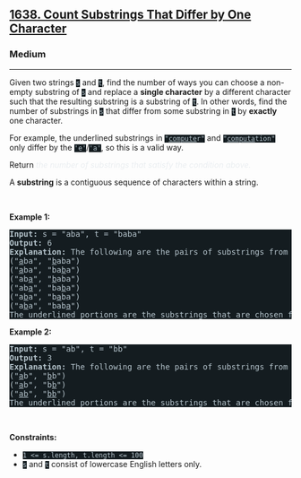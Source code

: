 <h2><a href="https://leetcode.com/problems/count-substrings-that-differ-by-one-character/">1638. Count Substrings That Differ by One Character</a></h2><h3>Medium</h3><hr><div><p>Given two strings <code style="background-color: rgb(20, 28, 32) !important; color: rgb(183, 198, 206) !important;">s</code> and <code style="background-color: rgb(20, 28, 32) !important; color: rgb(183, 198, 206) !important;">t</code>, find the number of ways you can choose a non-empty substring of <code style="background-color: rgb(20, 28, 32) !important; color: rgb(183, 198, 206) !important;">s</code> and replace a <strong>single character</strong> by a different character such that the resulting substring is a substring of <code style="background-color: rgb(20, 28, 32) !important; color: rgb(183, 198, 206) !important;">t</code>. In other words, find the number of substrings in <code style="background-color: rgb(20, 28, 32) !important; color: rgb(183, 198, 206) !important;">s</code> that differ from some substring in <code style="background-color: rgb(20, 28, 32) !important; color: rgb(183, 198, 206) !important;">t</code> by <strong>exactly</strong> one character.</p>

<p>For example, the underlined substrings in <code style="background-color: rgb(20, 28, 32) !important; color: rgb(183, 198, 206) !important;">"<u>compute</u>r"</code> and <code style="background-color: rgb(20, 28, 32) !important; color: rgb(183, 198, 206) !important;">"<u>computa</u>tion"</code> only differ by the <code style="background-color: rgb(20, 28, 32) !important; color: rgb(183, 198, 206) !important;">'e'</code>/<code style="background-color: rgb(20, 28, 32) !important; color: rgb(183, 198, 206) !important;">'a'</code>, so this is a valid way.</p>

<p>Return <em style="color: rgb(234, 238, 241) !important;">the number of substrings that satisfy the condition above.</em></p>

<p>A <strong>substring</strong> is a contiguous sequence of characters within a string.</p>

<p>&nbsp;</p>
<p><strong>Example 1:</strong></p>

<pre style="background-color: rgb(20, 28, 32) !important; color: rgb(183, 198, 206) !important;"><strong>Input:</strong> s = "aba", t = "baba"
<strong>Output:</strong> 6
<strong>Explanation:</strong> The following are the pairs of substrings from s and t that differ by exactly 1 character:
("<u>a</u>ba", "<u>b</u>aba")
("<u>a</u>ba", "ba<u>b</u>a")
("ab<u>a</u>", "<u>b</u>aba")
("ab<u>a</u>", "ba<u>b</u>a")
("a<u>b</u>a", "b<u>a</u>ba")
("a<u>b</u>a", "bab<u>a</u>")
The underlined portions are the substrings that are chosen from s and t.
</pre>
​​<strong>Example 2:</strong>

<pre style="background-color: rgb(20, 28, 32) !important; color: rgb(183, 198, 206) !important;"><strong>Input:</strong> s = "ab", t = "bb"
<strong>Output:</strong> 3
<strong>Explanation:</strong> The following are the pairs of substrings from s and t that differ by 1 character:
("<u>a</u>b", "<u>b</u>b")
("<u>a</u>b", "b<u>b</u>")
("<u>ab</u>", "<u>bb</u>")
​​​​The underlined portions are the substrings that are chosen from s and t.
</pre>

<p>&nbsp;</p>
<p><strong>Constraints:</strong></p>

<ul>
	<li><code style="background-color: rgb(20, 28, 32) !important; color: rgb(183, 198, 206) !important;">1 &lt;= s.length, t.length &lt;= 100</code></li>
	<li><code style="background-color: rgb(20, 28, 32) !important; color: rgb(183, 198, 206) !important;">s</code> and <code style="background-color: rgb(20, 28, 32) !important; color: rgb(183, 198, 206) !important;">t</code> consist of lowercase English letters only.</li>
</ul>
</div>